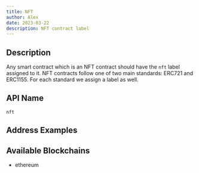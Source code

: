 ```yaml
---
title: NFT
author: Alex
date: 2023-03-22
description: NFT contract label
---
```


## Description

Any smart contract which is an NFT contract should have the `nft` label assigned to it. NFT contracts follow one of two main standards: ERC721 and ERC1155. For each standard we assign a label as well.

## API Name

`nft`

## Address Examples


## Available Blockchains

* ethereum
